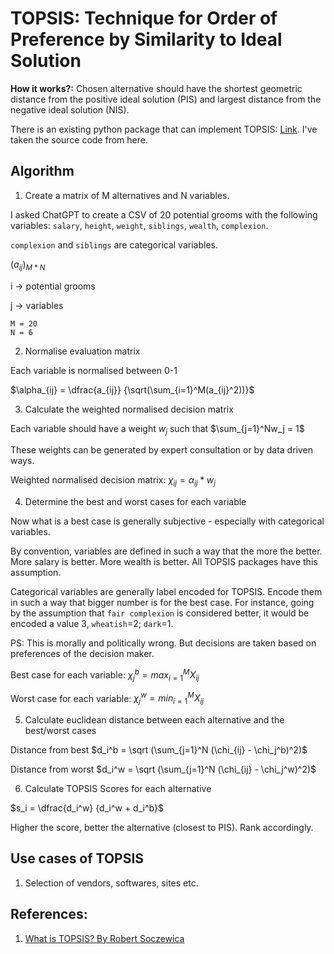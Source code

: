 # TOPSIS: Technique for Order of Preference by Similarity to Ideal Solution

**How it works?:** Chosen alternative should have the shortest geometric distance from the positive ideal solution (PIS) and largest distance from the negative ideal solution (NIS).

There is an existing python package that can implement TOPSIS: [Link](https://github.com/Glitchfix/TOPSIS-Python/tree/master). I've taken the source code from here.


## Algorithm

1. Create a matrix of M alternatives and N variables.


I asked ChatGPT to create a CSV of 20 potential grooms with the following variables: `salary`, `height`, `weight`, `siblings`, `wealth`, `complexion`.

`complexion` and `siblings` are categorical variables.

$(a_{ij})_{M*N}$

i -> potential grooms

j -> variables

```
M = 20
N = 6
```

2. Normalise evaluation matrix

Each variable is normalised between 0-1

$\alpha_{ij} = \dfrac{a_{ij}} {\sqrt(\sum_{i=1}^M(a_{ij}^2))}$

3. Calculate the weighted normalised decision matrix

Each variable should have a weight $w_j$ such that $\sum_{j=1}^Nw_j = 1$

These weights can be generated by expert consultation or by data driven ways.

Weighted normalised decision matrix: $\chi_{ij} = \alpha_{ij} * w_j$

4. Determine the best and worst cases for each variable

Now what is a best case is generally subjective - especially with categorical variables.

By convention, variables are defined in such a way that the more the better. More salary is better. More wealth is better. All TOPSIS packages have this assumption.

Categorical variables are generally label encoded for TOPSIS. Encode them in such a way that bigger number is for the best case. For instance, going by the assumption that `fair complexion` is considered better, it would be encoded a value 3, `wheatish`=2; `dark`=1.

PS: This is morally and politically wrong. But decisions are taken based on preferences of the decision maker.

Best case for each variable:
$\chi_j^b = max_{i=1}^M X_{ij}$

Worst case for each variable:
$\chi_j^w = min_{i=1}^M X_{ij}$

5. Calculate euclidean distance between each alternative and the best/worst cases

Distance from best
$d_i^b = \sqrt (\sum_{j=1}^N  (\chi_{ij} - \chi_j^b)^2)$

Distance from worst
$d_i^w = \sqrt (\sum_{j=1}^N  (\chi_{ij} - \chi_j^w)^2)$

6. Calculate TOPSIS Scores for each alternative

$s_i = \dfrac{d_i^w} {d_i^w + d_i^b}$

Higher the score, better the alternative (closest to PIS).
Rank accordingly.

## Use cases of TOPSIS
1. Selection of vendors, softwares, sites etc.

## References:
1. [What is TOPSIS? By Robert Soczewica](https://robertsoczewica.medium.com/what-is-topsis-b05c50b3cd05)
